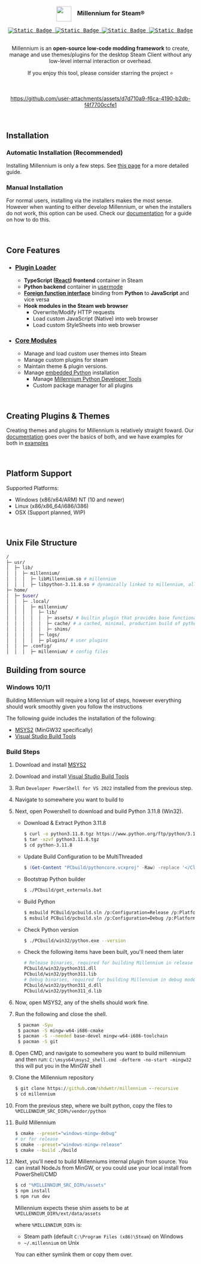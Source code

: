 <div align="center">
<!-- <img src="https://i.imgur.com/9qYPFSA.png" alt="Alt text" width="40">
  ## Millennium for Steam® -->

<h3><img align="center" height="40" src="https://i.imgur.com/9qYPFSA.png"> &nbsp; &nbsp;Millennium for Steam®</h3>


<kbd>
  <a href="https://steambrew.app/discord">
      <img alt="Static Badge" src="https://img.shields.io/badge/discord-green?labelColor=151B23&color=151B23&style=for-the-badge&logo=discord&logoColor=white" href="#">
  </a>
</kbd>
<kbd>
  <a href="https://steambrew.app">
      <img alt="Static Badge" src="https://img.shields.io/badge/website-green?labelColor=151B23&color=151B23&style=for-the-badge&logo=firefoxbrowser&logoColor=white" href="#">
  </a>
</kbd>
<kbd>
  <a href="https://docs.steambrew.app">
      <img alt="Static Badge" src="https://img.shields.io/badge/documentation-green?labelColor=151B23&color=151B23&style=for-the-badge&logo=readthedocs&logoColor=white" href="#">
  </a>
</kbd>
<kbd>
  <a href="#"  title="Lines of Code">
      <img alt="Static Badge" src="https://img.shields.io/endpoint?url=https%3A%2F%2Floc-counter.onrender.com%2F%3Frepo%3Dshdwmtr%2Fmillennium%26branch%3Dmain%26languages%3DC%252B%252B%2CC%2520Header%26ignored%3Dvendor&style=for-the-badge&labelColor=%23151B23&color=%23151B23&logo=coderwall&label=%20Lines of Code&logoColor=white">
  </a>
</kbd>

<br>
<br>

Millennium is an **open-source low-code modding framework** to create, manage and use themes/plugins for the desktop Steam Client without any low-level internal interaction or overhead.

If you enjoy this tool, please consider starring the project ⭐

<br>

<!-- credits to https://github.com/clawdius for this intro video -->
https://github.com/user-attachments/assets/d7d710a9-f6ca-4190-b2db-f4f7700ccfe1



<br>
</div>

## Installation

### Automatic Installation (Recommended)

  Installing Millennium is only a few steps. See [this page](https://docs.steambrew.app/users/installing#automatic) for a more detailed guide.

### Manual Installation

For normal users, installing via the installers makes the most sense. However when wanting to either develop Millennium, or when the installers do not work, this option can be used. Check our [documentation](https://docs.steambrew.app/users/installing#manual) for a guide on how to do this.

&nbsp;

## Core Features

- ### [Plugin Loader](/src/)
  - **TypeScript ([React](https://react.dev/)) frontend** container in Steam
  - **Python backend** container in [usermode](https://en.wikipedia.org/wiki/User-Mode_Driver_Framework)
  - **[Foreign function interface](https://en.wikipedia.org/wiki/Foreign_function_interface)** binding from **Python** to **JavaScript** and vice versa
  - **Hook modules in the Steam web browser**
    - Overwrite/Modify HTTP requests
    - Load custom JavaScript (Native) into web browser
    - Load custom StyleSheets into web browser
- ### [Core Modules](/assets/)
  - Manage and load custom user themes into Steam
  - Manage custom plugins for steam
  - Maintain theme & plugin versions.
  - Manage [embedded Python](https://www.python.org/downloads/release/python-3118/) installation
    - Manage [Millennium Python Developer Tools](https://pypi.org/project/millennium/)
    - Custom package manager for all plugins

&nbsp;

## Creating Plugins & Themes

Creating themes and plugins for Millennium is relatively straight foward. Our [documentation](https://docs.steambrew.app/developers) goes over the basics of both,
and we have examples for both in [examples](./examples)

&nbsp;

## Platform Support


Supported Platforms:

- Windows (x86/x64/ARM) NT (10 and newer)
- Linux (x86/x86_64/i686/i386)
- OSX (Support planned, WIP)

&nbsp;

## Unix File Structure

```bash
/
├─ usr/
│  ├─ lib/
│  │  ├─ millennium/
│  │  │  ├─ libMillennium.so # millennium
│  │  │  ├─ libpython-3.11.8.so # dynamically linked to millennium, allows user plugin backends to run
├─ home/
│  ├─ $user/
│  │  ├─ .local/
│  │  │  ├─ millennium/
│  │  │  │  ├─ lib/
│  │  │  │  │  ├─ assets/ # builtin plugin that provides base functionality for millennium.
│  │  │  │  │  ├─ cache/ # a cached, minimal, production build of python's runtime deps, used to run and manage plugins
│  │  │  │  │  ├─ shims/
│  │  │  │  ├─ logs/
│  │  │  │  ├─ plugins/ # user plugins
│  │  ├─ .config/
│  │  │  ├─ millennium/ # config files
```

## Building from source

### Windows 10/11

Building Millennium will require a long list of steps, however everything should work smoothly given you follow the instructions

The following guide includes the installation of the following:
- [MSYS2](https://repo.msys2.org/distrib/x86_64/msys2-x86_64-20241208.exe) (MinGW32 specifically)
- [Visual Studio Build Tools ](https://aka.ms/vs/17/release/vs_BuildTools.exe)

### Build Steps
1. Download and install [MSYS2](https://repo.msys2.org/distrib/x86_64/msys2-x86_64-20241208.exe)
1. Download and install [Visual Studio Build Tools](https://aka.ms/vs/17/release/vs_BuildTools.exe)
1. Run `Developer PowerShell for VS 2022` installed from the previous step.
1. Navigate to somewhere you want to build to
1. Next, open Powershell to download and build Python 3.11.8 (Win32).

    - Download & Extract Python 3.11.8
      ```bash
      $ curl -o python3.11.8.tgz https://www.python.org/ftp/python/3.11.8/Python-3.11.8.tgz
      $ tar -xzvf python3.11.8.tgz
      $ cd python-3.11.8
      ```

    - Update Build Configuration to be MultiThreaded
      ```ps1
      $ (Get-Content "PCbuild/pythoncore.vcxproj" -Raw) -replace '</ClCompile>', '<RuntimeLibrary Condition="`$(Configuration)|`$(Platform)"=="Release|Win32">MultiThreaded</RuntimeLibrary><RuntimeLibrary Condition="`$(Configuration)|`$(Platform)"=="Debug|Win32">MultiThreadedDebug</RuntimeLibrary></ClCompile>' | Set-Content "PCbuild/pythoncore.vcxproj"
      ```

    - Bootstrap Python builder
      ```bash
      $ ./PCbuild/get_externals.bat
      ```

    - Build Python
      ```bash
      $ msbuild PCBuild/pcbuild.sln /p:Configuration=Release /p:Platform=Win32 /p:RuntimeLibrary=MT
      $ msbuild PCBuild/pcbuild.sln /p:Configuration=Debug /p:Platform=Win32 /p:RuntimeLibrary=MT
      ```

    - Check Python version
      ```bash
      $ ./PCbuild/win32/python.exe --version
      ```

    - Check the following items have been built, you'll need them later
      ```bash
      # Release binaries, required for building Millennium in release mode
      PCbuild/win32/python311.dll
      PCbuild/win32/python311.lib
      # Debug binaries, required for building Millennium in debug mode
      PCbuild/win32/python311_d.dll
      PCbuild/win32/python311_d.lib
      ```

1. Now, open MSYS2, any of the shells should work fine.
1. Run the following and close the shell.
   ```bash
    $ pacman -Syu
    $ pacman -S mingw-w64-i686-cmake
    $ pacman -S --needed base-devel mingw-w64-i686-toolchain
    $ pacman -S git
   ```
1. Open CMD, and navigate to somewhere you want to build millennium and then run:
`C:\msys64\msys2_shell.cmd -defterm -no-start -mingw32` this will put you in the MinGW shell
1. Clone the Millennium repository
    ```cmd
    $ git clone https://github.com/shdwmtr/millennium --recursive
    $ cd millennium
    ```
1. From the previous step, where we built python, copy the files to `%MILLENNIUM_SRC_DIR%/vendor/python`
1. Build Millennium
    ```bash
    $ cmake --preset="windows-mingw-debug"
    # or for release
    $ cmake --preset="windows-mingw-release"
    $ cmake --build ./build
    ```

1. Next, you'll need to build Millenniums internal plugin from source.
You can install NodeJs from MinGW, or you could use your local install from PowerShell/CMD

    ```bash
    $ cd "%MILLENNIUM_SRC_DIR%/assets"
    $ npm install
    $ npm run dev
    ```

    Millennium expects these shim assets to be at `%MILLENNIUM_DIR%/ext/data/assets`

    where `%MILLENNIUM_DIR%` is:
    - Steam path (default `C:\Program Files (x86)\Steam`) on Windows
    - `~/.millennium` on Unix

    You can either symlink them or copy them over.


